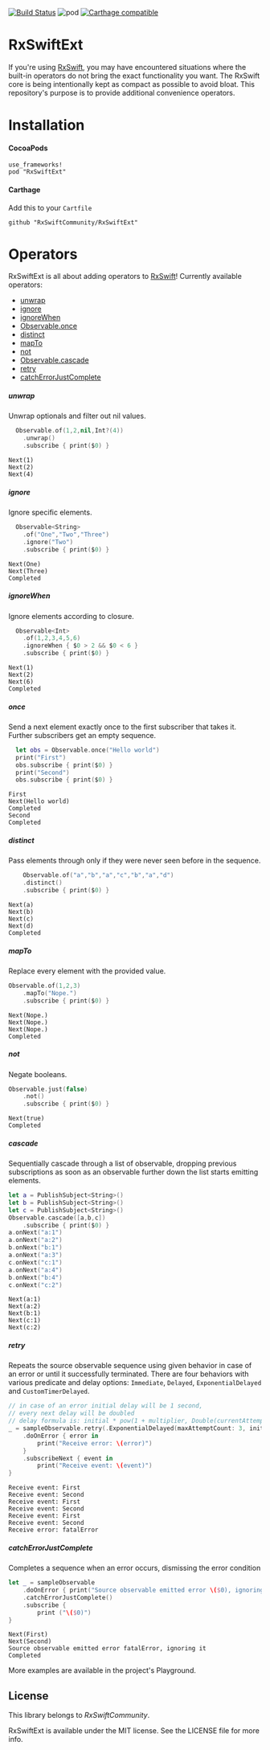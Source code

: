 [![Build Status](https://travis-ci.org/RxSwiftCommunity/RxSwiftExt.svg?branch=master)](https://travis-ci.org/RxSwiftCommunity/RxSwiftExt) ![pod](https://img.shields.io/cocoapods/v/RxSwiftExt.svg) [![Carthage compatible](https://img.shields.io/badge/Carthage-compatible-4BC51D.svg?style=flat)](https://github.com/Carthage/Carthage)

RxSwiftExt
===========

If you're using [RxSwift](https://github.com/ReactiveX/RxSwift), you may have encountered situations where the built-in operators do not bring the exact functionality you want. The RxSwift core is being intentionally kept as compact as possible to avoid bloat. This repository's purpose is to provide additional convenience operators.

Installation
===========

#### CocoaPods

```
use_frameworks!
pod "RxSwiftExt"
```

#### Carthage

Add this to your `Cartfile`

```
github "RxSwiftCommunity/RxSwiftExt"
```


Operators
===========

RxSwiftExt is all about adding operators to [RxSwift](https://github.com/ReactiveX/RxSwift)! Currently available operators:

* [unwrap](#unwrap)
* [ignore](#ignore)
* [ignoreWhen](#ignorewhen)
* [Observable.once](#once)
* [distinct](#distinct)
* [mapTo](#mapto)
* [not](#not)
* [Observable.cascade](#cascade)
* [retry](#retry)
* [catchErrorJustComplete](#catchErrorJustComplete)

##### unwrap

Unwrap optionals and filter out nil values.

```swift
  Observable.of(1,2,nil,Int?(4))
    .unwrap()
    .subscribe { print($0) }
```
```
Next(1)
Next(2)
Next(4)
```

##### ignore

Ignore specific elements.

```swift
  Observable<String>
    .of("One","Two","Three")
    .ignore("Two")
    .subscribe { print($0) }
```
```
Next(One)
Next(Three)
Completed  
```

##### ignoreWhen

Ignore elements according to closure.

```swift
  Observable<Int>
    .of(1,2,3,4,5,6)
    .ignoreWhen { $0 > 2 && $0 < 6 }
    .subscribe { print($0) }
```
```
Next(1)
Next(2)
Next(6)
Completed
```

##### once

Send a next element exactly once to the first subscriber that takes it. Further subscribers get an empty sequence.

```swift
  let obs = Observable.once("Hello world")
  print("First")
  obs.subscribe { print($0) }
  print("Second")
  obs.subscribe { print($0) }
```
```
First
Next(Hello world)
Completed
Second
Completed
```

##### distinct

Pass elements through only if they were never seen before in the sequence.

```swift
    Observable.of("a","b","a","c","b","a","d")
    .distinct()
    .subscribe { print($0) }
```
```
Next(a)
Next(b)
Next(c)
Next(d)
Completed
```

##### mapTo

Replace every element with the provided value.

```swift
Observable.of(1,2,3)
    .mapTo("Nope.")
    .subscribe { print($0) }
```
```
Next(Nope.)
Next(Nope.)
Next(Nope.)
Completed
```

##### not

Negate booleans.

```swift
Observable.just(false)
    .not()
    .subscribe { print($0) }
```
```
Next(true)
Completed
```

##### cascade

Sequentially cascade through a list of observable, dropping previous subscriptions as soon as an observable further down the list starts emitting elements.

```swift
let a = PublishSubject<String>()
let b = PublishSubject<String>()
let c = PublishSubject<String>()
Observable.cascade([a,b,c])
    .subscribe { print($0) }
a.onNext("a:1")
a.onNext("a:2")
b.onNext("b:1")
a.onNext("a:3")
c.onNext("c:1")
a.onNext("a:4")
b.onNext("b:4")
c.onNext("c:2")
```

```
Next(a:1)
Next(a:2)
Next(b:1)
Next(c:1)
Next(c:2)
```

##### retry

Repeats the source observable sequence using given behavior in case of an error or until it successfully terminated. 
There are four behaviors with various predicate and delay options: `Immediate`, `Delayed`, `ExponentialDelayed` and 
`CustomTimerDelayed`.

```swift
// in case of an error initial delay will be 1 second,
// every next delay will be doubled
// delay formula is: initial * pow(1 + multiplier, Double(currentAttempt - 1)), so multiplier 1.0 means, delay will doubled
_ = sampleObservable.retry(.ExponentialDelayed(maxAttemptCount: 3, initial: 1.0, multiplier: 1.0), scheduler: delayScheduler)
	.doOnError { error in
		print("Receive error: \(error)")
	}
	.subscribeNext { event in
		print("Receive event: \(event)")
}
```

```
Receive event: First
Receive event: Second
Receive event: First
Receive event: Second
Receive event: First
Receive event: Second
Receive error: fatalError
```

##### catchErrorJustComplete

Completes a sequence when an error occurs, dismissing the error condition

```swift
let _ = sampleObservable
    .doOnError { print("Source observable emitted error \($0), ignoring it") }
    .catchErrorJustComplete()
    .subscribe {
        print ("\($0)")
}
```

```
Next(First)
Next(Second)
Source observable emitted error fatalError, ignoring it
Completed
```

More examples are available in the project's Playground.

## License

This library belongs to _RxSwiftCommunity_.

RxSwiftExt is available under the MIT license. See the LICENSE file for more info.
